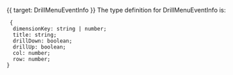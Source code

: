 {{ target: DrillMenuEventInfo }}
The type definition for DrillMenuEventInfo is:
```
 {
  dimensionKey: string | number;
  title: string;
  drillDown: boolean;
  drillUp: boolean;
  col: number;
  row: number;
}
```